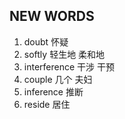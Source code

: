 ## NEW WORDS

1. doubt 怀疑
2. softly 轻生地 柔和地
3. interference 干涉 干预
4. couple 几个 夫妇
5. inference 推断
6. reside 居住

